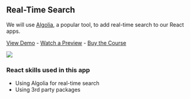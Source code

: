 ## Real-Time Search

We will use [Algolia](https://www.algolia.com/), a popular tool, to add real-time search to our React apps.

[View Demo](https://707yr.csb.app/) - [Watch a Preview](https://learn.chrisoncode.io/courses/make-20-react-apps/349116-16-real-time-search/993514-00-real-time-search-preview) - [Buy the Course](https://MakeReactApps.com/?utm_source=github.com&utm_medium=readme)

[![](https://scotch-res.cloudinary.com/video/upload/vs_50,dl_200,e_loop/v1593031296/16_-_real-time-search_i7gcmo.gif)](https://learn.chrisoncode.io/courses/make-20-react-apps/349116-16-real-time-search/993514-00-real-time-search-preview)

### React skills used in this app

- Using Algolia for real-time search
- Using 3rd party packages
